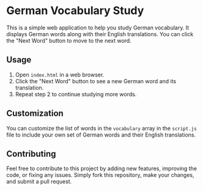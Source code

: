# German Vocabulary Study

This is a simple web application to help you study German vocabulary. It displays German words along with their English translations. You can click the "Next Word" button to move to the next word.

## Usage

1. Open `index.html` in a web browser.
2. Click the "Next Word" button to see a new German word and its translation.
3. Repeat step 2 to continue studying more words.

## Customization

You can customize the list of words in the `vocabulary` array in the `script.js` file to include your own set of German words and their English translations.

## Contributing

Feel free to contribute to this project by adding new features, improving the code, or fixing any issues. Simply fork this repository, make your changes, and submit a pull request.

